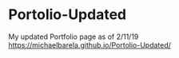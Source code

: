 # Portolio-Updated
My updated Portfolio page as of 2/11/19
https://michaelbarela.github.io/Portolio-Updated/
